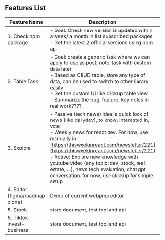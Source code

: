 ## Features List

| Feature Name                    | Description                                                                                                                                                                                                                                                                                                                                                                                                                             | Ready? |
| ------------------------------- | --------------------------------------------------------------------------------------------------------------------------------------------------------------------------------------------------------------------------------------------------------------------------------------------------------------------------------------------------------------------------------------------------------------------------------------- | ------ |
| 1. Check npm package            | - Goal: Check new version is updated within a week/ a month in list subscribed packages<br>- Get the latest 2 official versions using npm api                                                                                                                                                                                                                                                                                           | ✅     |
| 2. Table Task                   | - Goal: create a generic task where we can apply to use as post, note, task with custom data later <br>- Based as CRUD table, store any type of data, can be used to switch to other library easily <br>- Get the custom UI like clickup table view <br>- Summarize the bug, feature, key notes in real work????                                                                                                                        | ❌     |
| 3. Explore                      | - Passive (tech news) idea is quick look of news (like dailydev), to know, interested in, vote <br>- Weekly news for react dev. For now, use manually in [https://thisweekinreact.com/newsletter/221](https://thisweekinreact.com/newsletter/221) <br> - Active: Explore new knowledge with youtube video (any topic: dev, stock, real estate, ...), news tech evaluation, chat gpt conversation. for now, use clickup for simple setup | ❌     |
| 4. Editor (figma/roadmap clone) | Demo of current webpmp editor                                                                                                                                                                                                                                                                                                                                                                                                           | ❌     |
| 5. Stock                        | store document, test tool and api                                                                                                                                                                                                                                                                                                                                                                                                       | ❌     |
| 6. Tiktok-invest-business       | store document, test tool and api                                                                                                                                                                                                                                                                                                                                                                                                       | ❌     |
